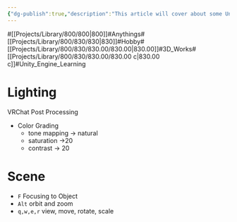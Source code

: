 ```yaml
---
{"dg-publish":true,"description":"This article will cover about some Unity engines knowledge. Commands, hotkey, property, setting value etc...","permalink":"/projects/library/800/830/830-00/830-00-c/","dgPassFrontmatter":true,"noteIcon":"0","created":"2024-05-02T08:14:27.089+09:00","updated":"2024-05-03T16:33:42.368+09:00"}
---
```


#[[Projects/Library/800/800\|800]]#Anythings#[[Projects/Library/800/830/830\|830]]#Hobby#[[Projects/Library/800/830/830.00/830.00\|830.00]]#3D_Works#[[Projects/Library/800/830/830.00/830.00 c\|830.00 c]]#Unity_Engine_Learning
# Lighting

VRChat Post Processing
- Color Grading
	- tone mapping -> natural
	- saturation ->20
	- contrast -> 20


# Scene
- `F` Focusing to Object
- `Alt` orbit and zoom
- `q,w,e,r` view, move, rotate, scale


